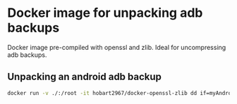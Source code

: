 # Docker image for unpacking adb backups

Docker image pre-compiled with openssl and zlib. Ideal for uncompressing adb backups.

## Unpacking an android adb backup

```sh
docker run -v ./:/root -it hobart2967/docker-openssl-zlib dd if=myAndroidBackup.ab bs=4K iflag=skip_bytes skip=24 | openssl zlib -d > myAndroidBackup.tar
```